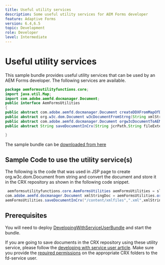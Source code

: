 ```yaml
---
title: Useful utility services
description: Some useful utility services for AEM Forms developer
feature: Adaptive Forms
version: 6.4,6.5
topic: Development
role: Developer
level: Intermediate
---
```


# Useful utility services

This sample bundle provides useful utility services that can be used by an AEM Forms developer. The following services are available.


```java
package aemformsutilityfunctions.core;
import java.util.Map;
import com.adobe.aemfd.docmanager.Document;
public interface AemFormsUtilities
{
public abstract com.adobe.aemfd.docmanager.Document createDDXFromMapOfDocuments(Map<String, com.adobe.aemfd.docmanager.Document> paramMap);
public abstract org.w3c.dom.Document w3cDocumentFromStrng(String xmlString);
public abstract com.adobe.aemfd.docmanager.Document orgw3cDocumentToAEMFDDocument(org.w3c.dom.Document xmlDocument);
public abstract String saveDocumentInCrx(String jcrPath,String fileExtension, Document documentToSave);

}

```

The sample bundle can be [downloaded from here](assets/aemformsutilityfunctions.aemformsutilityfunctions.core-1.0-SNAPSHOT.jar)

## Sample Code to use the utility service(s)

The following is the code that was used in JSP page to create org.w3c.dom.Document from string and convert the document and store it in the CRX repository as shown in the following code snippet.

```java
 aemformsutilityfunctions.core.AemFormsUtilities aemFormsUtilities = sling.getService(aemformsutilityfunctions.core.AemFormsUtilities.class);
com.adobe.aemfd.docmanager.Document xmlStringDoc = aemFormsUtilities.orgw3cDocumentToAEMFDDocument(aemFormsUtilities.w3cDocumentFromStrng("<data><fname>Girish</fname></data>"));
aemFormsUtilities.saveDocumentInCrx("/content/xmlfiles",".xml",xmlStringDoc);
```

## Prerequisites


You will need to deploy [DevelopingWithServiceUserBundle](https://experienceleague.adobe.com/docs/experience-manager-learn/assets/DevelopingWithServiceUser.jar) and start the bundle.


If you are going to save documents in the CRX repository using these utility service, please follow the [developing with service user article](https://experienceleague.adobe.com/docs/experience-manager-learn/forms/adaptive-forms/service-user-tutorial-develop.html?lang=en#adaptive-forms). Make sure you provide the [required permissions](http://localhost:4502/useradmin) on the appropriate CRX folders to the fd-service user.

